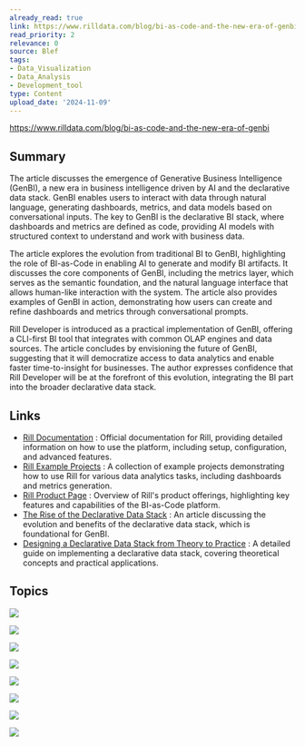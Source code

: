 ```yaml
---
already_read: true
link: https://www.rilldata.com/blog/bi-as-code-and-the-new-era-of-genbi
read_priority: 2
relevance: 0
source: Blef
tags:
- Data_Visualization
- Data_Analysis
- Development_tool
type: Content
upload_date: '2024-11-09'
---
```


https://www.rilldata.com/blog/bi-as-code-and-the-new-era-of-genbi
## Summary

The article discusses the emergence of Generative Business Intelligence (GenBI), a new era in business intelligence driven by AI and the declarative data stack. GenBI enables users to interact with data through natural language, generating dashboards, metrics, and data models based on conversational inputs. The key to GenBI is the declarative BI stack, where dashboards and metrics are defined as code, providing AI models with structured context to understand and work with business data.

The article explores the evolution from traditional BI to GenBI, highlighting the role of BI-as-Code in enabling AI to generate and modify BI artifacts. It discusses the core components of GenBI, including the metrics layer, which serves as the semantic foundation, and the natural language interface that allows human-like interaction with the system. The article also provides examples of GenBI in action, demonstrating how users can create and refine dashboards and metrics through conversational prompts.

Rill Developer is introduced as a practical implementation of GenBI, offering a CLI-first BI tool that integrates with common OLAP engines and data sources. The article concludes by envisioning the future of GenBI, suggesting that it will democratize access to data analytics and enable faster time-to-insight for businesses. The author expresses confidence that Rill Developer will be at the forefront of this evolution, integrating the BI part into the broader declarative data stack.
## Links

- [Rill Documentation](https://docs.rilldata.com/) : Official documentation for Rill, providing detailed information on how to use the platform, including setup, configuration, and advanced features.
- [Rill Example Projects](https://docs.rilldata.com/example-projects) : A collection of example projects demonstrating how to use Rill for various data analytics tasks, including dashboards and metrics generation.
- [Rill Product Page](https://www.rilldata.com/product) : Overview of Rill's product offerings, highlighting key features and capabilities of the BI-as-Code platform.
- [The Rise of the Declarative Data Stack](https://www.rilldata.com/blog/the-rise-of-the-declarative-data-stack) : An article discussing the evolution and benefits of the declarative data stack, which is foundational for GenBI.
- [Designing a Declarative Data Stack from Theory to Practice](https://www.rilldata.com/blog/designing-a-declarative-data-stack-from-theory-to-practice) : A detailed guide on implementing a declarative data stack, covering theoretical concepts and practical applications.

## Topics

![](topics/Concept/Generative%20Business%20Intelligence%20GenBI)

![](topics/Concept/BI%20as%20Code)

![](topics/Concept/Metrics%20Layer)

![](topics/Concept/Semantic%20SQL)

![](topics/Concept/Human%20in%20the%20Loop%20Data%20Analysis%20HILDA)

![](topics/Concept/Master%20Data%20Management%20MDM)

![](topics/Concept/Declarative%20Data%20Stack)

![](topics/Concept/Retrieval%20Augmented%20Generation%20RAG)